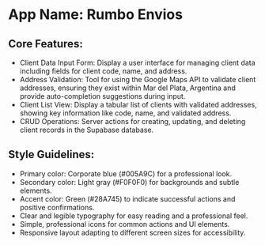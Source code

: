 # **App Name**: Rumbo Envios

## Core Features:

- Client Data Input Form: Display a user interface for managing client data including fields for client code, name, and address.
- Address Validation: Tool for using the Google Maps API to validate client addresses, ensuring they exist within Mar del Plata, Argentina and provide auto-completion suggestions during input.
- Client List View: Display a tabular list of clients with validated addresses, showing key information like code, name, and validated address.
- CRUD Operations: Server actions for creating, updating, and deleting client records in the Supabase database.

## Style Guidelines:

- Primary color: Corporate blue (#005A9C) for a professional look.
- Secondary color: Light gray (#F0F0F0) for backgrounds and subtle elements.
- Accent color: Green (#28A745) to indicate successful actions and positive confirmations.
- Clear and legible typography for easy reading and a professional feel.
- Simple, professional icons for common actions and UI elements.
- Responsive layout adapting to different screen sizes for accessibility.